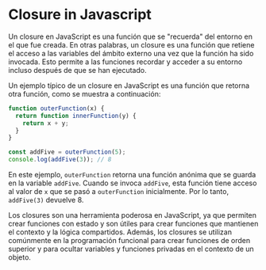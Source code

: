 # Closure in Javascript

Un closure en JavaScript es una función que se "recuerda" del entorno en el que fue creada. En otras palabras, un closure es una función que retiene el acceso a las variables del ámbito externo una vez que la función ha sido invocada. Esto permite a las funciones recordar y acceder a su entorno incluso después de que se han ejecutado.

Un ejemplo típico de un closure en JavaScript es una función que retorna otra función, como se muestra a continuación:

```javascript
function outerFunction(x) {
  return function innerFunction(y) {
    return x + y;
  }
}

const addFive = outerFunction(5);
console.log(addFive(3)); // 8

```
En este ejemplo, `outerFunction` retorna una función anónima que se guarda en la variable `addFive`. Cuando se invoca `addFive`, esta función tiene acceso al valor de `x` que se pasó a `outerFunction` inicialmente. Por lo tanto, `addFive(3)` devuelve 8.

Los closures son una herramienta poderosa en JavaScript, ya que permiten crear funciones con estado y son útiles para crear funciones que mantienen el contexto y la lógica compartidos. Además, los closures se utilizan comúnmente en la programación funcional para crear funciones de orden superior y para ocultar variables y funciones privadas en el contexto de un objeto.